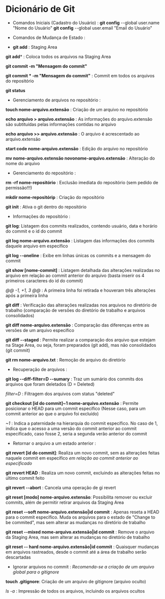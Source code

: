 # Dicionário de Git 

* Comandos Iniciais (Cadastro do Usuário) : 
**git config** --global user.name "Nome do Usuário"
**git config** --global user.email "Email do Usuário"

* Comandos de Mudança de Estado :
* 
  **git add** : Staging Area

**git add*** : Coloca todos os arquivos na Staging Area

**git commit -m "Mensagem do commit"** 

**git commit * -m "Mensagem do commit"** : Commit em todos os arquivos do repositório

**git status**

* Gerenciamento de arquivos no repositório :
  
**touch nome-arquivo.extensão** : Criação de um arquivo no repositório
  
**echo arquivo > arquivo.extensão** : As informações do arquivo.extensão são subtituídas pelas informações contidas no arquivo

**echo arquivo >> arquivo.extensão** : O arquivo é acrescentado ao arquivo.extensão

**start code nome-arquivo.extensão** : Edição do arquivo no repositório 

**mv nome-arquivo.extensão novonome-arquivo.extensão** : Alteração do nome do arquivo


- Gerenciamento do repositório :
  
**rm -rf nome-repositório** : Exclusão imediata do repositório (sem pedido de permissão!!!)

**mkdir nome-repositórip** : Criação do repositório 

**git init** : Ativa o git dentro do repositório 


* Informações do repositório :
  
**git log**: Listagem dos commits realizados, contendo usuário, data e horário do commit e o id do commit

**git log nome-arquivo.extensão** : Listagem das informações dos commits daquele arquivo em específico 

**git log --oneline** : Exibe em linhas únicas os commits e a mensagem do commit 

**git show [nome-commit]** : Listagem detalhada das alterações realizadas no arquivo em relação ao commit anterior do arquivo (basta inserir os 4 primeiros caracteres do id do commit)

*@@ -1, +1, 3 @@* : A primeira linha foi retirada e houveram três alterações após a primeira linha 

**git diff** : Verificação das alterações realizadas nos arquivos no diretório de trabalho (comparação de versões do diretório de trabalho e arquivos consolidados)

**git diff nome-arquivo.extensão** : Comparação das diferenças entre as versões de um arquivo específico 

**git diff --staged** : Permite realizar a comparação dos arquivo que estejam na Stage Area, ou seja, foram preparados (git add), mas não consolidados (git commit)

**git rm nome-arquivo.txt** : Remoção de arquivo do diretório 

* Recuperação de arquivos :
  
**git log --diff-filter=D --sumary** : Traz um sumário dos commits dos arquivos que foram deletados (D = Deleted)

*filter=D* : Filtragem dos arquivos com status "deleted"

**git checkout [id do commit]~1 nome-arquivo.extensão** : Permite posicionar o HEAD para um commit específico (Nesse caso, para um commit anterior ao que o arquivo foi excluído)

*~1* : Indica a paternidade na hierarquia do commit específico. No caso de 1, indica que o acesso a uma versão do commit anterior ao commit especificado, caso fosse 2, seria a segunda verão anterior do commit

* Retornar o arquivo a um estado anterior :
  
**git revert [id do commit]**: Realiza um novo commit, sem as alterações feitas naquele commit em específico *em relação ao commit anterior ao especificado*

**git revert HEAD** : Realiza um novo commit, excluindo as alterações feitas no último commit feito 

**git revert --abort** : Cancela uma operação de gi revert

**git reset [modo] nome-arquivo.extensão**: Possibilita remover ou excluir commits, além de permitir retirar arquivos da Staging Area

**git reset --soft nome-arquivo.extensão|id commit** : Apenas reseta a HEAD para o commit específico. Muda os arquivos para o estado de "Change to be commited", mas sem alterar as mudanças no diretório de trabalho

**git reset --mixed nome-arquivo.extensão|id commit** : Remove o arquivo da Staging Area, mas sem alterar as mudanças no diretório de trabalho 

**git reset -- hard nome-arquivo.extensão|id commit** : Quaisquer mudanças em arquivos rastreados, desde o commit até a área de trabalho serão descartadas

* Ignorar arquivos no commit : *Recomenda-se a criação de um arquivo global para o gitignore*
  
**touch .gitignore**: Criação de um arquivo de gitignore (arquivo oculto)
  
*ls -a* : Impressão de todos os arquivos, incluindo os arquivos ocultos
